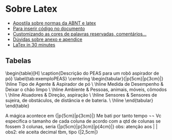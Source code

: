 # Sobre Latex

- [Apostila sobre normas da ABNT e latex](http://mtm.ufsc.br/~ebatista/Disciplinas_2012_2_arquivos/apostila.pdf)
- [Para inserir código no documento](https://pt.sharelatex.com/learn/Code_listing#Captions_and_the_list_of_Listings)
- [Customizando as cores de palavras reservadas, comentários...](http://latexcolor.com/)
- [Dúvidas sobre anexo e apendice](http://www.tudosobremonografia.com/2011/01/diferenca-entre-anexo-e-apendice.html)
- [LaTex in 30 minutes](https://www.overleaf.com/learn/latex/Learn_LaTeX_in_30_minutes)

## Tabelas
\begin{table}[H]
\caption{Descrição do PEAS para um robô aspirador de pó}
  \label{tab:exemploPEAS}
  \centering
  \begin{tabular}{|p{5cm}|p{3cm}|}
      \hline
      Tipo de Agente & Aspirador de pó \\ \hline
       Medida de Desempenho & Deixar o chão limpo \\ \hline
      Ambiente & Pessoas, animais, móveis, cômodos  \\ \hline
     Atuadores & Direção, aspiração \\ \hline
     Sensores  & Sensores de sujeira, de obstáculos, de distância e de bateria. 
      \\ \hline
  \end{tabular}
\end{table}

A mágica acontece em {|p{5cm}|p{3cm}|}
Me bati por tanto tempo ¬¬ 
Vc especifica o tamanho de cada coluna de acordo com a qtd de colunas
se fossem 3 colunas, seria {|p{5cm}|p{3cm}|p{4cm}|}
obs: atenção aos | | 
obs2: ele aceita decimal tbm, tipo {|2,5cm|}
